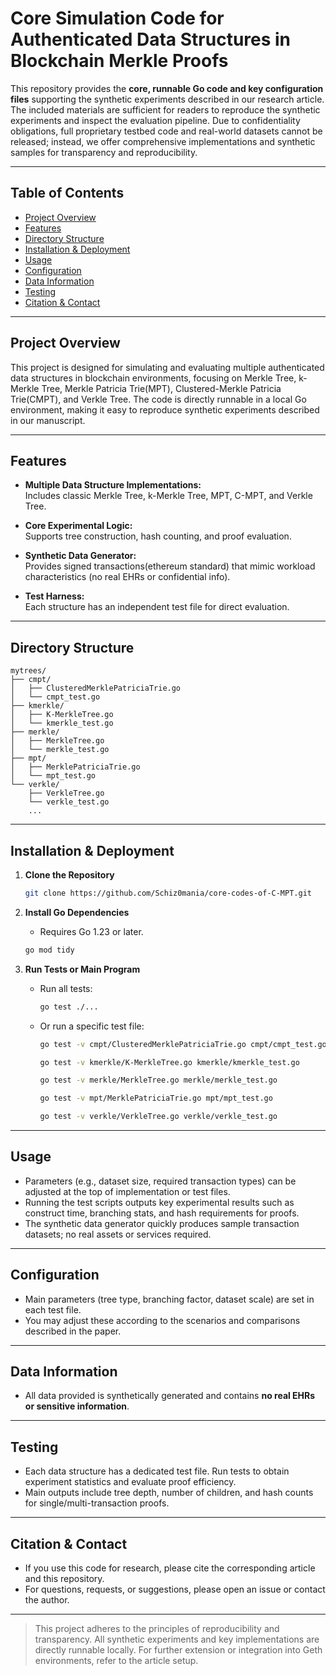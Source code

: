 # Core Simulation Code for Authenticated Data Structures in Blockchain Merkle Proofs

This repository provides the **core, runnable Go code and key configuration files** supporting the synthetic experiments described in our research article. The included materials are sufficient for readers to reproduce the synthetic experiments and inspect the evaluation pipeline. Due to confidentiality obligations, full proprietary testbed code and real-world datasets cannot be released; instead, we offer comprehensive implementations and synthetic samples for transparency and reproducibility.

---

## Table of Contents

- [Project Overview](#project-overview)
- [Features](#features)
- [Directory Structure](#directory-structure)
- [Installation & Deployment](#installation--deployment)
- [Usage](#usage)
- [Configuration](#configuration)
- [Data Information](#data-information)
- [Testing](#testing)
- [Citation & Contact](#citation--contact)

---

## Project Overview

This project is designed for simulating and evaluating multiple authenticated data structures in blockchain environments, focusing on Merkle Tree, k-Merkle Tree, Merkle Patricia Trie(MPT), Clustered-Merkle Patricia Trie(CMPT), and Verkle Tree. The code is directly runnable in a local Go environment, making it easy to reproduce synthetic experiments described in our manuscript.

---

## Features

- **Multiple Data Structure Implementations:**  
  Includes classic Merkle Tree, k-Merkle Tree, MPT, C-MPT, and Verkle Tree.

- **Core Experimental Logic:**  
  Supports tree construction, hash counting, and proof  evaluation.

- **Synthetic Data Generator:**  
  Provides signed transactions(ethereum standard) that mimic workload characteristics (no real EHRs or confidential info).

- **Test Harness:**  
  Each structure has an independent test file for direct evaluation.

---

## Directory Structure

```
mytrees/                
├── cmpt/
│   ├── ClusteredMerklePatriciaTrie.go
│   └── cmpt_test.go
├── kmerkle/
│   ├── K-MerkleTree.go
│   └── kmerkle_test.go
├── merkle/
│   ├── MerkleTree.go
│   └── merkle_test.go
├── mpt/
│   ├── MerklePatriciaTrie.go
│   └── mpt_test.go
└── verkle/
    ├── VerkleTree.go
    └── verkle_test.go
    ...

```


---

## Installation & Deployment

1. **Clone the Repository**
   ```bash
   git clone https://github.com/Schiz0mania/core-codes-of-C-MPT.git
   ```

2. **Install Go Dependencies**
    - Requires Go 1.23 or later.
   ```bash
   go mod tidy
   ```

3. **Run Tests or Main Program**
    - Run all tests:
      ```bash
      go test ./...
      ```
    - Or run a specific test file:
      ```bash 
      go test -v cmpt/ClusteredMerklePatriciaTrie.go cmpt/cmpt_test.go
      ```
      ```bash
      go test -v kmerkle/K-MerkleTree.go kmerkle/kmerkle_test.go
      ```
      ```bash
      go test -v merkle/MerkleTree.go merkle/merkle_test.go
      ```
      ```bash
      go test -v mpt/MerklePatriciaTrie.go mpt/mpt_test.go
      ```
      ```bash
      go test -v verkle/VerkleTree.go verkle/verkle_test.go
      ```

---

## Usage

- Parameters (e.g., dataset size, required transaction types) can be adjusted at the top of implementation or test files.
- Running the test scripts outputs key experimental results such as construct time, branching stats, and hash requirements for proofs.
- The synthetic data generator quickly produces sample transaction datasets; no real assets or services required.

---

## Configuration

- Main parameters (tree type, branching factor, dataset scale) are set in each test file.
- You may adjust these according to the scenarios and comparisons described in the paper.

---

## Data Information

- All data provided is synthetically generated and contains **no real EHRs or sensitive information**.


---

## Testing

- Each data structure has a dedicated test file. Run tests to obtain experiment statistics and evaluate proof efficiency.
- Main outputs include tree depth, number of children, and hash counts for single/multi-transaction proofs.

---

## Citation & Contact

- If you use this code for research, please cite the corresponding article and this repository.
- For questions, requests, or suggestions, please open an issue or contact the author.

---

> This project adheres to the principles of reproducibility and transparency. All synthetic experiments and key implementations are directly runnable locally. For further extension or integration into Geth environments, refer to the article setup.
